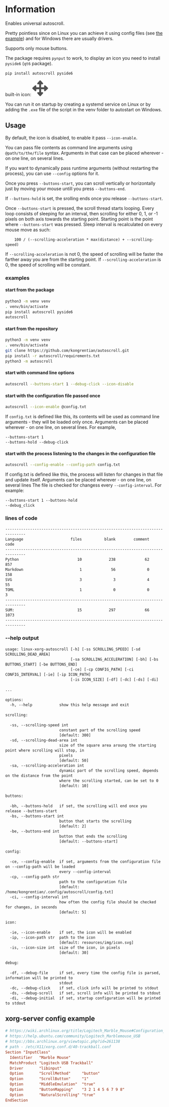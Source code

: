 # Information

Enables universal autoscroll.

Pretty pointless since on Linux you can achieve it using config files
(see [the example](#xorg-server-config-example)) and for Windows there are usually drivers.

Supports only mouse buttons.

The package requires `pynput` to work, to display an icon you need to install `pyside6` (`qt6` package).

```bash
pip install autoscroll pyside6
```

built-in icon: <img src="https://raw.githubusercontent.com/kongrentian/autoscroll/master/autoscroll/resources/img/icon.svg" width="50" height="50">

You can run it on startup by creating a systemd service on Linux or by adding
the `.exe` file of the script in the venv folder to autostart on Windows.

## Usage

By default, the icon is disabled, to enable it pass `--icon-enable`.

You can pass file contents as command line arguments using `@path/to/the/file` syntax.
Arguments in that case can be placed wherever - on one line, on several lines.

If you want to dynamically pass runtime arguments (without restarting the process), you can use `--config` options for it.

Once you press `--buttons-start`, you can scroll vertically or horizontally just by moving your mouse untill you press `--buttons-end`.

If `--buttons-hold` is set, the srolling ends once you release `--buttons-start`.

Once `--buttons-start` is pressed, the scroll thread starts looping.
Every loop consists of sleeping for an interval, then scrolling for either 0, 1, or -1 pixels on both axis towards the starting point.
Starting point is the point where `--buttons-start` was pressed.
Sleep interval is recalculated on every mouse move as such:
```
    100 / (--scrolling-acceleration * max(distance) + --scrolling-speed)
```
If `--scrolling-acceleration` is not 0, the speed of scrolling will be faster
the farther away you are from the starting point.
If `--scrolling-acceleration` is 0, the speed of scrolling will be constant.

### examples

#### start from the package
```bash
python3 -m venv venv
. venv/bin/activate
pip install autoscroll pyside6
autoscroll
```
#### start from the repository
```bash
python3 -m venv venv
. venv/bin/activate
git clone https://github.com/kongrentian/autoscroll.git
pip install -r autoscroll/requirements.txt
python3 -m autoscroll
```

#### start with command line options
```bash
autoscroll --buttons-start 1 --debug-click --icon-disable
```

#### start with the configuration file passed once

```bash
autoscroll --icon-enable @config.txt
```
If `config.txt` is defined like this, its contents will be used as command line arguments - they will be loaded only once.
Arguments can be placed wherever - on one line, on several lines.
For example,
```
--buttons-start 1
--buttons-hold --debug-click
```

#### start with the process listening to the changes in the configuration file

```bash
autoscroll --config-enable --config-path config.txt
```
If config.txt is defined like this, the process will listen for changes in that
file and update itself.
Arguments can be placed wherever - on one line, on several lines
The file is checked for changess every `--config-interval`.
For example:
```
--buttons-start 1 --buttons-hold
--debug_click
```

### lines of code

```
-------------------------------------------------------------------------------
Language                     files          blank        comment           code
-------------------------------------------------------------------------------
Python                          10            238             62            857
Markdown                         1             56              0            158
SVG                              3              3              4             55
TOML                             1              0              0              3
-------------------------------------------------------------------------------
SUM:                            15            297             66           1073
-------------------------------------------------------------------------------
```

### --help output

```
usage: linux-xorg-autoscroll [-h] [-ss SCROLLING_SPEED] [-sd SCROLLING_DEAD_AREA]
                             [-sa SCROLLING_ACCELERATION] [-bh] [-bs BUTTONS_START] [-be BUTTONS_END]
                             [-ce] [-cp CONFIG_PATH] [-ci CONFIG_INTERVAL] [-ie] [-ip ICON_PATH]
                             [-is ICON_SIZE] [-df] [-dc] [-ds] [-di]

...

options:
  -h, --help            show this help message and exit

scrolling:

  -ss, --scrolling-speed int
                        constant part of the scrolling speed
                        [default: 300]
  -sd, --scrolling-dead-area int
                        size of the square area aroung the starting point where scrolling will stop, in
                        pixels
                        [default: 50]
  -sa, --scrolling-acceleration int
                        dynamic part of the scrolling speed, depends on the distance from the point
                        where the scrolling started, can be set to 0
                        [default: 10]

buttons:

  -bh, --buttons-hold   if set, the scrolling will end once you release --buttons-start
  -bs, --buttons-start int
                        button that starts the scrolling
                        [default: 2]
  -be, --buttons-end int
                        button that ends the scrolling
                        [default: --buttons-start]

config:

  -ce, --config-enable  if set, arguments from the configuration file on --config-path will be loaded
                        every --config-interval
  -cp, --config-path str
                        path to the configuration file
                        [default: /home/kongrentian/.config/autoscroll/config.txt]
  -ci, --config-interval int
                        how often the config file should be checked for changes, in seconds
                        [default: 5]

icon:

  -ie, --icon-enable    if set, the icon will be enabled
  -ip, --icon-path str  path to the icon
                        [default: resources/img/icon.svg]
  -is, --icon-size int  size of the icon, in pixels
                        [default: 30]

debug:

  -df, --debug-file     if set, every time the config file is parsed, information will be printed to
                        stdout
  -dc, --debug-click    if set, click info will be printed to stdout
  -ds, --debug-scroll   if set, scroll info will be printed to stdout
  -di, --debug-initial  if set, startup configuration will be printed to stdout
```


## xorg-server config example

```conf
# https://wiki.archlinux.org/title/Logitech_Marble_Mouse#Configuration_file
# https://help.ubuntu.com/community/Logitech_Marblemouse_USB
# https://bbs.archlinux.org/viewtopic.php?id=261138
# path - /etc/X11/xorg.conf.d/40-trackball.conf
Section "InputClass"
  Identifier   "Marble Mouse"
  MatchProduct "Logitech USB Trackball"
  Driver       "libinput"
  Option       "ScrollMethod"     "button"
  Option       "ScrollButton"     "1"
  Option       "MiddleEmulation"  "true"
  Option       "ButtonMapping"    "3 2 1 4 5 6 7 9 8"
  Option       "NaturalScrolling" "true"
EndSection
```
